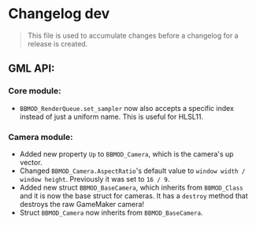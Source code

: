 # Changelog dev
> This file is used to accumulate changes before a changelog for a release is
> created.

## GML API:
### Core module:
* `BBMOD_RenderQueue.set_sampler` now also accepts a specific index instead of just a uniform name. This is useful for HLSL11.

### Camera module:
* Added new property `Up` to `BBMOD_Camera`, which is the camera's up vector.
* Changed `BBMOD_Camera.AspectRatio`'s default value to `window width / window height`. Previously it was set to `16 / 9`.
* Added new struct `BBMOD_BaseCamera`, which inherits from `BBMOD_Class` and it is now the base struct for cameras. It has a `destroy` method that destroys the raw GameMaker camera!
* Struct `BBMOD_Camera` now inherits from `BBMOD_BaseCamera`.
